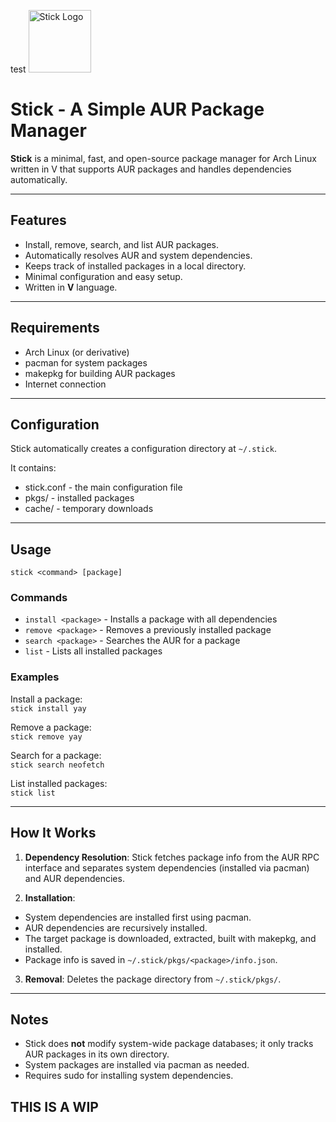 test
<img src="https://github.com/ihatemustard/stick/blob/assets/stick_logo.png?raw=true" width="100" height="100" alt="Stick Logo">
  
# Stick - A Simple AUR Package Manager

**Stick** is a minimal, fast, and open-source package manager for Arch Linux written in V that supports AUR packages and handles dependencies automatically.

---

## Features

- Install, remove, search, and list AUR packages.  
- Automatically resolves AUR and system dependencies.  
- Keeps track of installed packages in a local directory.  
- Minimal configuration and easy setup.  
- Written in **V** language.  

---

## Requirements

- Arch Linux (or derivative)  
- pacman for system packages  
- makepkg for building AUR packages  
- Internet connection    

---

## Configuration

Stick automatically creates a configuration directory at `~/.stick`.  

It contains:  

- stick.conf - the main configuration file  
- pkgs/ - installed packages  
- cache/ - temporary downloads  

---

## Usage

`stick <command> [package]`

### Commands

- `install <package>` - Installs a package with all dependencies  
- `remove <package>` - Removes a previously installed package  
- `search <package>` - Searches the AUR for a package  
- `list` - Lists all installed packages  

### Examples

Install a package:  
`stick install yay`  

Remove a package:  
`stick remove yay`  

Search for a package:  
`stick search neofetch`  

List installed packages:  
`stick list`  

---

## How It Works

1. **Dependency Resolution**: Stick fetches package info from the AUR RPC interface and separates system dependencies (installed via pacman) and AUR dependencies.  

2. **Installation**:  
- System dependencies are installed first using pacman.  
- AUR dependencies are recursively installed.  
- The target package is downloaded, extracted, built with makepkg, and installed.  
- Package info is saved in `~/.stick/pkgs/<package>/info.json`.  

3. **Removal**: Deletes the package directory from `~/.stick/pkgs/`.  

---

## Notes

- Stick does **not** modify system-wide package databases; it only tracks AUR packages in its own directory.  
- System packages are installed via pacman as needed.  
- Requires sudo for installing system dependencies.

## THIS IS A WIP
